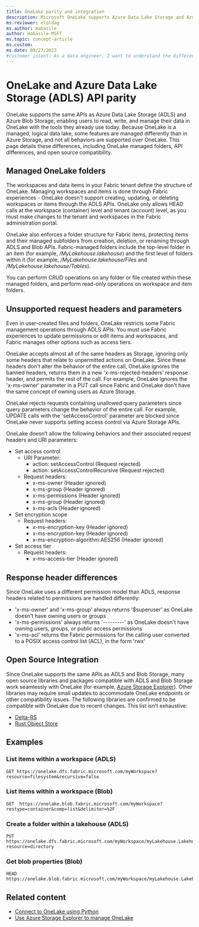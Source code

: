 ```yaml
---
title: OneLake parity and integration
description: Microsoft OneLake supports Azure Data Lake Storage and Azure Blob Storage APIs, with a few differences in behavior and feature management.
ms.reviewer: eloldag
ms.author: mabasile
author: mabasile-MSFT
ms.topic: concept-article
ms.custom:
ms.date: 09/27/2023
#customer intent: As a data engineer, I want to understand the differences between OneLake and Azure Data Lake Storage (ADLS) and Azure Blob Storage APIs, so that I can effectively use OneLake for managing and manipulating data in my applications.
---
```


# OneLake and Azure Data Lake Storage (ADLS) API parity

OneLake supports the same APIs as Azure Data Lake Storage (ADLS) and Azure Blob Storage, enabling users to read, write, and manage their data in OneLake with the tools they already use today. Because OneLake is a managed, logical data lake, some features are managed differently than in Azure Storage, and not all behaviors are supported over OneLake. This page details these differences, including OneLake managed folders, API differences, and open source compatibility.

## Managed OneLake folders

The workspaces and data items in your Fabric tenant define the structure of OneLake. Managing workspaces and items is done through Fabric experiences - OneLake doesn't support creating, updating, or deleting workspaces or items through the ADLS APIs. OneLake only allows HEAD calls at the workspace (container) level and tenant (account) level, as you must make changes to the tenant and workspaces in the Fabric administration portal.

OneLake also enforces a folder structure for Fabric items, protecting items and their managed subfolders from creation, deletion, or renaming through ADLS and Blob APIs. Fabric-managed folders include the top-level folder in an item (for example, */MyLakehouse.lakehouse*) and the first level of folders within it (for example, */MyLakehouse.lakehouse/Files* and */MyLakehouse.lakehouse/Tables*).

You can perform CRUD operations on any folder or file created within these managed folders, and perform read-only operations on workspace and item folders.

## Unsupported request headers and parameters

Even in user-created files and folders, OneLake restricts some Fabric management operations through ADLS APIs. You must use Fabric experiences to update permissions or edit items and workspaces, and Fabric manages other options such as access tiers.

OneLake accepts almost all of the same headers as Storage, ignoring only some headers that relate to unpermitted actions on OneLake. Since these headers don't alter the behavior of the entire call, OneLake ignores the banned headers,  returns them in a new 'x-ms-rejected-headers' response header, and permits the rest of the call. For example, OneLake ignores the 'x-ms-owner' parameter in a PUT call since Fabric and OneLake don't have the same concept of owning users as Azure Storage.  

OneLake rejects requests containing unallowed query parameters since query parameters change the behavior of the entire call.  For example, UPDATE calls with the 'setAccessControl' parameter are blocked since OneLake never supports setting access control via Azure Storage APIs.  

OneLake doesn’t allow the following behaviors and their associated request headers and URI parameters:

- Set access control
  - URI Parameter:
    - action: setAccessControl (Request rejected)
    - action: setAccessControlRecursive (Request rejected)
  - Request headers:
    - x-ms-owner (Header ignored)
    - x-ms-group (Header ignored)
    - x-ms-permissions (Header ignored)
    - x-ms-group (Header ignored)
    - x-ms-acls (Header ignored)
- Set encryption scope
  - Request headers:
    - x-ms-encryption-key (Header ignored)
    - x-ms-encryption-key (Header ignored)
    - x-ms-encryption-algorithm:AES256 (Header ignored)
- Set access tier
  - Request headers:
    - x-ms-access-tier (Header ignored)

## Response header differences

Since OneLake uses a different permission model than ADLS, response headers related to permissions are handled differently:

- 'x-ms-owner' and 'x-ms-group' always returns '$superuser' as OneLake doesn't have owning users or groups
- 'x-ms-permissions' always returns '---------' as OneLake doesn't have owning users, groups, or public access permissions
- 'x-ms-acl' returns the Fabric permissions for the calling user converted to a POSIX access control list (ACL), in the form 'rwx'

## Open Source Integration

Since OneLake supports the same APIs as ADLS and Blob Storage, many open source libraries and packages compatible with ADLS and Blob Storage work seamlessly with OneLake (for example, [Azure Storage Explorer](https://azure.microsoft.com/en-us/products/storage/storage-explorer/)). Other libraries may require small updates to accommodate OneLake endpoints or other compatibility issues. The following libraries are confirmed to be compatible with OneLake due to recent changes. This list isn't exhaustive:

- [Delta-RS](https://github.com/delta-io/delta-rs)
- [Rust Object Store](https://crates.io/crates/object_store/0.7.0)

## Examples

### List items within a workspace (ADLS)

```http
GET https://onelake.dfs.fabric.microsoft.com/myWorkspace?resource=filesystem&recursive=false
```

### List items within a workspace (Blob)

```http
GET  https://onelake.blob.fabric.microsoft.com/myWorkspace?restype=container&comp=list&delimiter=%2F
```

### Create a folder within a lakehouse (ADLS)

```http
PUT https://onelake.dfs.fabric.microsoft.com/myWorkspace/myLakehouse.Lakehouse/Files/newFolder/?resource=directory
```

### Get blob properties (Blob)

```http
HEAD  https://onelake.blob.fabric.microsoft.com/myWorkspace/myLakehouse.Lakehouse/Files/file.txt
```

## Related content

- [Connect to OneLake using Python](onelake-access-python.md)
- [Use Azure Storage Explorer to manage OneLake](onelake-azure-storage-explorer.md)
